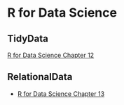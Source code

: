 # R for Data Science

## TidyData
[R for Data Science Chapter 12](http://r4ds.had.co.nz/tidy-data.html)


## RelationalData
* [R for Data Science Chapter 13](http://r4ds.had.co.nz/relational-data.html)
